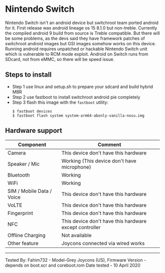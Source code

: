 # Nintendo Switch

Nintendo Switch isn't an android device but switchroot team ported android for it. First release was android lineage os 15 8.1.0 but non-treble. Currently the compiled android 9 build from source is Treble compatible. But there will be some problems, as the devs said they have framework patches of switchroot android images but GSI images somehow works on this device. Running android requires unpatched or hackable Nintendo Switch unit which is vulnerable to RCM mode exploit. Android on Switch runs from SDcard, not from eMMC, so there will be speed issue.

## Steps to install

* Step 1
    use linux and setup.sh to prepare your sdcard and build hybrid MBR
* Step 2
    use fastboot to install switchroot android pie completely
* Step 3 flash this image with the `fastboot` utility:
    ```
    $ fastboot devices
    $ fastboot flash system system-arm64-abonly-vanilla-nosu.img
    ```
    

## Hardware support

| Component                 |      Comment                                              |
|---------------------------|-----------------------------------------------------------|
| Camera                    | This device don't have this hardware                      |
| Speaker / Mic             | Working (This device don't have microphone)               |
| Bluetooth                 | Working                                                   |
| WiFi                      | Working                                                   |
| SIM / Mobile Data / Voice | This device don't have this hardware                      |
| VoLTE                     | This device don't have this hardware                      |
| Fingerprint               | This device don't have this hardware                      |
| NFC                       | This device don't have this hardware except controller                                                    |
| Offline Charging          | Not available                                             |
| Other feature             | Joycons connected via wired works                         |
---

Tested By: Fahim732 - Model-Grey Joycons (US), Firmware Version - depends on boot.scr and coreboot.rom Date tested - 10 April 2020